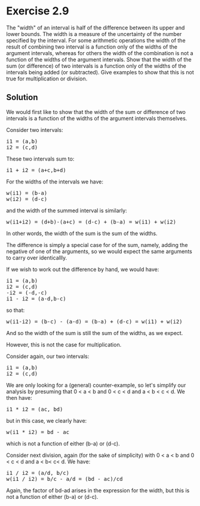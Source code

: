 Exercise 2.9
============ 

The "width" of an interval is half of the difference between its upper and lower bounds. The width is a measure of the uncertainty of the number specified by the interval. For some arithmetic operations the width of the result of combining two interval is a function only of the widths of the argument intervals, whereas for others the width of the combination is not a function of the widths of the argument intervals. Show that the width of the sum (or difference) of two intervals is a function only of the widths of the intervals being added (or subtracted). Give examples to show that this is not true for multiplication or division.

Solution
-------- 

We would first like to show that the width of the sum or difference of two intervals is a function of the widths of the argument intervals themselves.

Consider two intervals:

<pre>
i1 = (a,b)
i2 = (c,d)
</pre>

These two intervals sum to:

<pre>
i1 + i2 = (a+c,b+d)
</pre>

For the widths of the intervals we have:

<pre>
w(i1) = (b-a)
w(i2) = (d-c)
</pre>

and the width of the summed interval is similarly:

<pre>
w(i1+i2) = (d+b)-(a+c) = (d-c) + (b-a) = w(i1) + w(i2)
</pre>

In other words, the width of the sum is the sum of the widths.

The difference is simply a special case for of the sum, namely, adding the negative of one of the arguments, so we would expect the same arguments to carry over identicallly. 

If we wish to work out the difference by hand, we would have:

<pre>
i1 = (a,b)
i2 = (c,d)
-i2 = (-d,-c)
i1 - i2 = (a-d,b-c)
</pre>

so that:

<pre>
w(i1-i2) = (b-c) - (a-d) = (b-a) + (d-c) = w(i1) + w(i2)
</pre>

And so the width of the sum is still the sum of the widths, as we expect.

However, this is not the case for multiplication. 

Consider again, our two intervals:

<pre>
i1 = (a,b)
i2 = (c,d)
</pre>

We are only looking for a (general) counter-example, so let's simplify our analysis by presuming that 0 < a < b and 0 < c < d and a < b < c < d. We then have:

<pre>
i1 * i2 = (ac, bd)
</pre>

but in this case, we clearly have:

<pre>
w(i1 * i2) = bd - ac
</pre>

which is not a function of either (b-a) or (d-c). 

Consider next division, again (for the sake of simplicity) with 0 < a < b and 0 < c < d and a < b< c< d. We have:

<pre>
i1 / i2 = (a/d, b/c)
w(i1 / i2) = b/c - a/d = (bd - ac)/cd
</pre>

Again, the factor of bd-ad arises in the expression for the width, but this is not a function of either (b-a) or (d-c).